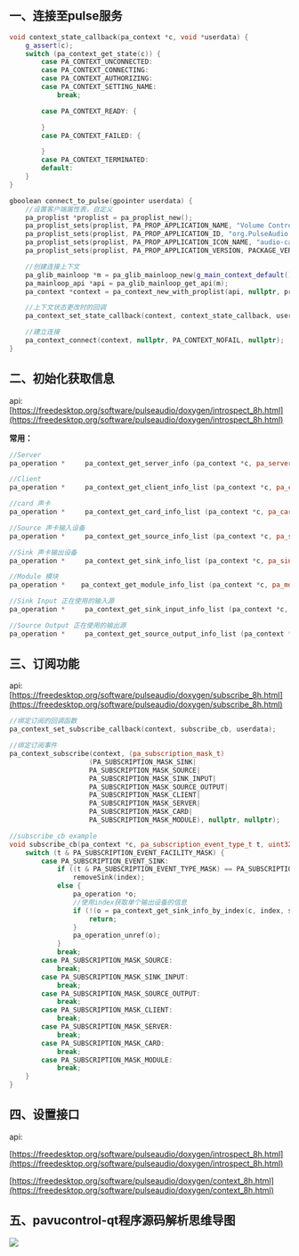 ## 一、连接至pulse服务

```cpp
void context_state_callback(pa_context *c, void *userdata) {
    g_assert(c);
    switch (pa_context_get_state(c)) {
        case PA_CONTEXT_UNCONNECTED:
        case PA_CONTEXT_CONNECTING:
        case PA_CONTEXT_AUTHORIZING:
        case PA_CONTEXT_SETTING_NAME:
            break;

        case PA_CONTEXT_READY: {

        }
        case PA_CONTEXT_FAILED: {

        }
        case PA_CONTEXT_TERMINATED:
        default:
    }
}

gboolean connect_to_pulse(gpointer userdata) {
    //设置客户端属性表，自定义
    pa_proplist *proplist = pa_proplist_new();
    pa_proplist_sets(proplist, PA_PROP_APPLICATION_NAME, "Volume Control");
    pa_proplist_sets(proplist, PA_PROP_APPLICATION_ID, "org.PulseAudio.pavucontrol");
    pa_proplist_sets(proplist, PA_PROP_APPLICATION_ICON_NAME, "audio-card");
    pa_proplist_sets(proplist, PA_PROP_APPLICATION_VERSION, PACKAGE_VERSION);

    //创建连接上下文
    pa_glib_mainloop *m = pa_glib_mainloop_new(g_main_context_default());
    pa_mainloop_api *api = pa_glib_mainloop_get_api(m);
    pa_context *context = pa_context_new_with_proplist(api, nullptr, proplist);

    //上下文状态更改时的回调
    pa_context_set_state_callback(context, context_state_callback, userdata);

    //建立连接
    pa_context_connect(context, nullptr, PA_CONTEXT_NOFAIL, nullptr);
}
```

## 二、初始化获取信息

api: [https://freedesktop.org/software/pulseaudio/doxygen/introspect_8h.html](https://freedesktop.org/software/pulseaudio/doxygen/introspect_8h.html)

**常用：**

```cpp
//Server
pa_operation *     pa_context_get_server_info (pa_context *c, pa_server_info_cb_t cb, void *userdata);

//Client
pa_operation *     pa_context_get_client_info_list (pa_context *c, pa_client_info_cb_t cb, void *userdata);

//card 声卡
pa_operation *     pa_context_get_card_info_list (pa_context *c, pa_card_info_cb_t cb, void *userdata);

//Source 声卡输入设备
pa_operation *     pa_context_get_source_info_list (pa_context *c, pa_source_info_cb_t cb, void *userdata);

//Sink 声卡输出设备
pa_operation *     pa_context_get_sink_info_list (pa_context *c, pa_sink_info_cb_t cb, void *userdata);

//Module 模块
pa_operation *    pa_context_get_module_info_list (pa_context *c, pa_module_info_cb_t cb, void *userdata);

//Sink Input 正在使用的输入源
pa_operation *     pa_context_get_sink_input_info_list (pa_context *c, pa_sink_input_info_cb_t cb, void *userdata);

//Source Output 正在使用的输出源
pa_operation *     pa_context_get_source_output_info_list (pa_context *c, pa_source_output_info_cb_t cb, void *userdata);
```

## 三、订阅功能

api: [https://freedesktop.org/software/pulseaudio/doxygen/subscribe_8h.html](https://freedesktop.org/software/pulseaudio/doxygen/subscribe_8h.html)

```cpp
//绑定订阅的回调函数
pa_context_set_subscribe_callback(context, subscribe_cb, userdata);

//绑定订阅事件
pa_context_subscribe(context, (pa_subscription_mask_t)
                    (PA_SUBSCRIPTION_MASK_SINK|
                    PA_SUBSCRIPTION_MASK_SOURCE|
                    PA_SUBSCRIPTION_MASK_SINK_INPUT|
                    PA_SUBSCRIPTION_MASK_SOURCE_OUTPUT|
                    PA_SUBSCRIPTION_MASK_CLIENT|
                    PA_SUBSCRIPTION_MASK_SERVER|
                    PA_SUBSCRIPTION_MASK_CARD|
                    PA_SUBSCRIPTION_MASK_MODULE), nullptr, nullptr);

//subscribe_cb example
void subscribe_cb(pa_context *c, pa_subscription_event_type_t t, uint32_t index, void *userdata) {
    switch (t & PA_SUBSCRIPTION_EVENT_FACILITY_MASK) {
        case PA_SUBSCRIPTION_EVENT_SINK:
            if ((t & PA_SUBSCRIPTION_EVENT_TYPE_MASK) == PA_SUBSCRIPTION_EVENT_REMOVE)
                removeSink(index);
            else {
                pa_operation *o;
                //使用index获取单个输出设备的信息
                if (!(o = pa_context_get_sink_info_by_index(c, index, sink_cb, userdata))) {
                    return;
                }
                pa_operation_unref(o);
            }
            break;
        case PA_SUBSCRIPTION_MASK_SOURCE:
            break;
        case PA_SUBSCRIPTION_MASK_SINK_INPUT:
            break;
        case PA_SUBSCRIPTION_MASK_SOURCE_OUTPUT:
            break;
        case PA_SUBSCRIPTION_MASK_CLIENT:
            break;
        case PA_SUBSCRIPTION_MASK_SERVER:
            break;
        case PA_SUBSCRIPTION_MASK_CARD:
            break;
        case PA_SUBSCRIPTION_MASK_MODULE:
            break;
    }
}
```

## 四、设置接口

api:

[https://freedesktop.org/software/pulseaudio/doxygen/introspect_8h.html](https://freedesktop.org/software/pulseaudio/doxygen/introspect_8h.html)

[https://freedesktop.org/software/pulseaudio/doxygen/context_8h.html](https://freedesktop.org/software/pulseaudio/doxygen/context_8h.html)

## 五、pavucontrol-qt程序源码解析思维导图

![](https://image-hosts-1305019894.file.myqcloud.com/2021/04/15/8489c3f295104.png#alt=image)
